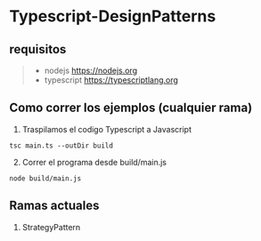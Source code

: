 # Typescript-DesignPatterns

##  requisitos
> - nodejs <a href="https://nodejs.org">https://nodejs.org</a>
> - typescript <a href="https://www.typescriptlang.org/">https://typescriptlang.org</a>

## Como correr los ejemplos (cualquier rama)

1. Traspilamos el codigo Typescript a Javascript

```
tsc main.ts --outDir build
```

2. Correr el programa desde build/main.js

```
node build/main.js
```

## Ramas actuales

1. StrategyPattern
